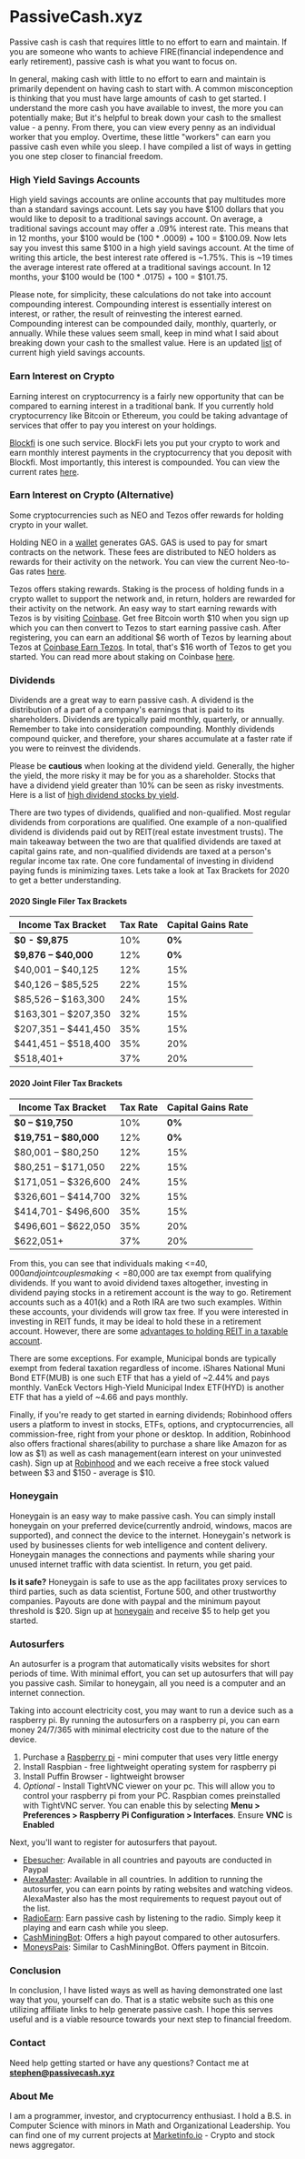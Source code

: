 # PassiveCash.xyz

Passive cash is cash that requires little to no effort to earn and maintain. If you are someone who wants to achieve FIRE(financial independence and early retirement), passive cash is what you want to focus on. 

In general, making cash with little to no effort to earn and maintain is primarily dependent on having cash to start with. A common misconception is thinking that you must have large amounts of cash to get started. I understand the more cash you have available to invest, the more you can potentially make; But it's helpful to break down your cash to the smallest value - a penny. From there, you can view every penny as an individual worker that you employ. Overtime, these little "workers" can earn you passive cash even while you sleep. I have compiled a list of ways in getting you one step closer to financial freedom.

### High Yield Savings Accounts

High yield savings accounts are online accounts that pay multitudes more than a standard savings account. Lets say you have $100 dollars that you would like to deposit to a traditional savings account. On average, a traditional savings account may offer a .09% interest rate. This means that in 12 months, your $100 would be (100 * .0009) + 100 = $100.09. Now lets say you invest this same $100 in a high yield savings account. At the time of writing this article, the best interest rate offered is ~1.75%. This is ~19 times the average interest rate offered at a traditional savings account. In 12 months, your $100 would be (100 * .0175) + 100 = $101.75. 

Please note, for simplicity, these calculations do not take into account compounding interest. Compounding interest is essentially interest on interest, or rather, the result of reinvesting the interest earned. Compounding interest can be compounded daily, monthly, quarterly, or annually. While these values seem small, keep in mind what I said about breaking down your cash to the smallest value. Here is an updated [list](https://www.doctorofcredit.com/high-interest-savings-to-get/) of current high yield savings accounts. 

### Earn Interest on Crypto

Earning interest on cryptocurrency is a fairly new opportunity that can be compared to earning interest in a traditional bank. If you currently hold cryptocurrency like Bitcoin or Ethereum, you could be taking advantage of services that offer to pay you interest on your holdings. 

[Blockfi](https://blockfi.mxuy67.net/GWA46) is one such service. BlockFi lets you put your crypto to work and earn monthly interest payments in the cryptocurrency that you deposit with Blockfi. Most importantly, this interest is compounded. You can view the current rates [here](https://blockfi.com/rates).

### Earn Interest on Crypto (Alternative)

Some cryptocurrencies such as NEO and Tezos offer rewards for holding crypto in your wallet.

Holding NEO in a [wallet](https://neo.org/wallets) generates GAS. GAS is used to pay for smart contracts on the network. These fees are distributed to NEO holders as rewards for their activity on the network. You can view the current Neo-to-Gas rates [here](https://neotogas.com/).

Tezos offers staking rewards. Staking is the process of holding funds in a crypto wallet to support the network and, in return, holders are rewarded for their activity on the network. An easy way to start earning rewards with Tezos is by visiting [Coinbase](https://www.coinbase.com/?r=5192f46085e1c325b800001d). Get free Bitcoin worth $10 when you sign up which you can then convert to Tezos to start earning passive cash. After registering, you can earn an additional $6 worth of Tezos by learning about Tezos at [Coinbase Earn Tezos](https://www.coinbase.com/earn/tezos). In total, that's $16 worth of Tezos to get you started. You can read more about staking on Coinbase [here](https://www.coinbase.com/staking).

### Dividends

Dividends are a great way to earn passive cash. A dividend is the distribution of a part of a company's earnings that is paid to its shareholders. Dividends are typically paid monthly, quarterly, or annually. Remember to take into consideration compounding. Monthly dividends compound quicker, and therefore, your shares accumulate at a faster rate if you were to reinvest the dividends.

Please be **cautious** when looking at the dividend yield. Generally, the higher the yield, the more risky it may be for you as a shareholder. Stocks that have a dividend yield greater than 10% can be seen as risky investments. Here is a list of [high dividend stocks by yield](https://www.dividend.com/dividend-stocks/high-dividend-yield-stocks/#tm=3-high-yield-stocks&r=Webpage%231281&f_35=true&f_9_min=2&f_9_max=100).

There are two types of dividends, qualified and non-qualified. Most regular dividends from corporations are qualified. One example of a non-qualified dividend is dividends paid out by REIT(real estate investment trusts). The main takeaway between the two are that qualified dividends are taxed at capital gains rate, and non-qualified dividends are taxed at a person's regular income tax rate. One core fundamental of investing in dividend paying funds is minimizing taxes. Lets take a look at Tax Brackets for 2020 to get a better understanding.

#### 2020 Single Filer Tax Brackets

Income Tax Bracket | Tax Rate | Capital Gains Rate
------------ | ------------- | -------------
**$0 - $9,875** | 10% | **0%**
**$9,876 – $40,000** | 12% | **0%**
$40,001 – $40,125 | 12% | 15%
$40,126 – $85,525 | 22% | 15%
$85,526 – $163,300 | 24% | 15%
$163,301 – $207,350 | 32% | 15%
$207,351 – $441,450 | 35% | 15%
$441,451 – $518,400 | 35% | 20%
$518,401+ | 37% | 20%

#### 2020 Joint Filer Tax Brackets

Income Tax Bracket | Tax Rate | Capital Gains Rate
------------ | ------------- | -------------
**$0 – $19,750** | 10% | **0%**
**$19,751 – $80,000** | 12% | **0%**
$80,001 – $80,250 | 12% | 15%
$80,251 – $171,050 | 22% | 15%
$171,051 – $326,600 | 24% | 15%
$326,601 – $414,700 | 32% | 15%
$414,701- $496,600 | 35% | 15%
$496,601 – $622,050 | 35% | 20%
$622,051+ | 37% | 20%

From this, you can see that individuals making <=$40,000 and joint couples making <=$80,000 are tax exempt from qualifying dividends. If you want to avoid dividend taxes altogether, investing in dividend paying stocks in a retirement account is the way to go. Retirement accounts such as a 401(k) and a Roth IRA are two such examples. Within these accounts, your dividends will grow tax free. If you were interested in investing in REIT funds, it may be ideal to hold these in a retirement account. However, there are some [advantages to holding REIT in a taxable account](https://seekingalpha.com/article/4158333-advantages-of-reits-in-taxable-account).

There are some exceptions. For example, Municipal bonds are typically exempt from federal taxation regardless of income. iShares National Muni Bond ETF(MUB) is one such ETF that has a yield of ~2.44% and pays monthly. VanEck Vectors High-Yield Municipal Index ETF(HYD) is another ETF that has a yield of ~4.66 and pays monthly.

Finally, if you're ready to get started in earning dividends; Robinhood offers users a platform to invest in stocks, ETFs, options, and cryptocurrencies, all commission-free, right from your phone or desktop. In addition, Robinhood also offers fractional shares(ability to purchase a share like Amazon for as low as $1) as well as cash management(earn interest on your uninvested cash). Sign up at [Robinhood](https://share.robinhood.com/stephec1028) and we each receive a free stock valued between $3 and $150 - average is $10. 

### Honeygain

Honeygain is an easy way to make passive cash. You can simply install honeygain on your preferred device(currently android, windows, macos are supported), and connect the device to the internet. Honeygain's network is used by businesses clients for web intelligence and content delivery. Honeygain manages the connections and payments while sharing your unused internet traffic with data scientist. In return, you get paid. 

**Is it safe?** Honeygain is safe to use as the app facilitates proxy services to third parties, such as data scientist, Fortune 500, and other trustworthy companies. Payouts are done with paypal and the minimum payout threshold is $20. Sign up at [honeygain](https://r.honeygain.me/STEVO38F85) and receive $5 to help get you started. 

### Autosurfers

An autosurfer is a program that automatically visits websites for short periods of time. With minimal effort, you can set up autosurfers that will pay you passive cash. Similar to honeygain, all you need is a computer and an internet connection.

Taking into account electricity cost, you may want to run a device such as a raspberry pi. By running the autosurfers on a raspberry pi, you can earn money 24/7/365 with minimal electricity cost due to the nature of the device. 

1. Purchase a [Raspberry pi](https://www.raspberrypi.org/products/) - mini computer that uses very little energy
1. Install Raspbian - free lightweight operating system for raspberry pi
1. Install Puffin Browser - lightweight browser
1. *Optional* - Install TightVNC viewer on your pc. This will allow you to control your raspberry pi from your PC. Raspbian comes preinstalled with TightVNC server. You can enable this by selecting **Menu > Preferences > Raspberry Pi Configuration > Interfaces**. Ensure **VNC** is **Enabled**

Next, you'll want to register for autosurfers that payout.

* [Ebesucher]( http://www.ebesucher.com/?ref=notevenbuttery ): Available in all countries and payouts are conducted in Paypal
* [AlexaMaster](https://axm.am/am_144296): Available in all countries. In addition to running the autosurfer, you can earn points by rating websites and watching videos. AlexaMaster also has the most requirements to request payout out of the list.
* [RadioEarn](https://RadioEarn.com/?ref=116166): Earn passive cash by listening to the radio. Simply keep it playing and earn cash while you sleep.
* [CashMiningBot](https://cashminingbot.com/?ref=7970): Offers a high payout compared to other autosurfers. 
* [MoneysPais](https://moneyspais.com/?ref=2734): Similar to CashMiningBot. Offers payment in Bitcoin.

### Conclusion

In conclusion, I have listed ways as well as having demonstrated one last way that you, yourself can do. That is a static website such as this one utilizing affiliate links to help generate passive cash. I hope this serves useful and is a viable resource towards your next step to financial freedom. 

### Contact

Need help getting started or have any questions? Contact me at **stephen@passivecash.xyz**

### About Me

I am a programmer, investor, and cryptocurrency enthusiast. I hold a B.S. in Computer Science with minors in Math and Organizational Leadership. You can find one of my current projects at [Marketinfo.io](https://www.marketinfo.io) - Crypto and stock news aggregator.
